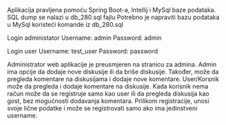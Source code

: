 Aplikacija pravljena pomoću Spring Boot-a, Intellij i MySql baze podataka. SQL dump se nalazi u db_280.sql fajlu
Potrebno je napraviti bazu podataka u MySql koristeći komande iz db_280.sql

Login administator
Username: admin
Password: admin

Login user
Username: test_user
Password: password

Administrator web aplikacije je preusmjeren na stranicu za admina. Admin ima opcije da dodaje
nove diskusije ili da briše diskusije. Također, može da pregleda komentare na diskusijama i 
dodaje nove komentare. User/Korsnik može da pregleda i dodaje komentare na diskusije. 
Kada korisnik nema račun može da se registruje samo kao user ili da pregleda diskusija kao gost,
bez mogućnosti dodavanja komentara. Prilikom registracije, unosi svoje lične podatke i može se 
registrovati samo ako ima jedinstveni username.
